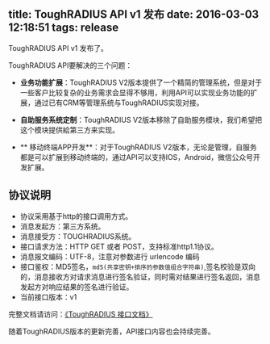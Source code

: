 title: ToughRADIUS API v1 发布
date: 2016-03-03 12:18:51
tags: release
---

ToughRADIUS API v1 发布了。

ToughRADIUS API要解决的三个问题：

- **业务功能扩展**：ToughRADIUS V2版本提供了一个精简的管理系统，但是对于一些客户比较复杂的业务需求会显得不够用，利用API可以实现业务功能的扩展，通过已有CRM等管理系统与ToughRADIUS实现对接。

- **自助服务系统定制**：ToughRADIUS V2版本移除了自助服务模块，我们希望把这个模块提供給第三方来实现。

- ** 移动终端APP开发**：对于ToughRADIUS V2版本，无论是管理，自服务都是可以扩展到移动终端的，通过API可以支持IOS，Android，微信公众号开发扩展。

## 协议说明

- 协议采用基于http的接口调用方式。
- 消息发起方：第三方系统。
- 消息接受方：TOUGHRADIUS系统。
- 接口请求方法：HTTP GET 或者 POST，支持标准http1.1协议。
- 消息报文编码：UTF-8，注意对参数进行 urlencode 编码
- 接口鉴权：MD5签名，`md5(共享密钥+排序的参数值组合字符串)`,签名校验是双向的，消息接收方对请求消息进行签名验证，同时需对结果进行签名返回，消息发起方对响应结果的签名进行验证。
- 当前接口版本：v1


完整文档请访问：[《ToughRADIUS 接口文档》](http://docs.toughradius.net/toughradius_v2/api_docs.html)

随着ToughRADIUS版本的更新完善，API接口内容也会持续完善。